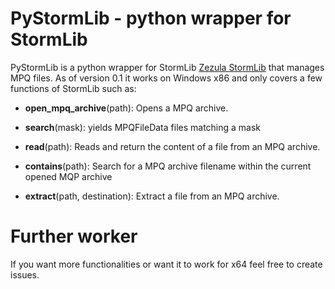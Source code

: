 PyStormLib - python wrapper for StormLib
========================================

PyStormLib is a python wrapper for StormLib [Zezula StormLib](http://www.zezula.net/en/mpq/stormlib.html) that manages MPQ files.
As of version 0.1 it works on Windows x86 and only covers a few functions of StormLib such as:

* **open_mpq_archive**(path): Opens a MPQ archive.

* **search**(mask): yields MPQFileData files matching a mask

* **read**(path): Reads and return the content of a file from an MPQ archive.

* **contains**(path): Search for a MPQ archive filename within the current opened MQP archive

* **extract**(path, destination): Extract a file from an MPQ archive.


Further worker
==============

If you want more functionalities or want it to work for x64 feel free to create issues.